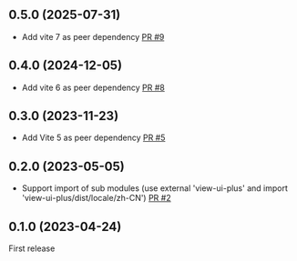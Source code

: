 ## 0.5.0 (2025-07-31)

- Add vite 7 as peer dependency [PR #9](https://github.com/yellowspot/vite-plugin-externals/pull/9)

## 0.4.0 (2024-12-05)

- Add vite 6 as peer dependency [PR #8](https://github.com/yellowspot/vite-plugin-externals/pull/8)

## 0.3.0 (2023-11-23)

- Add Vite 5 as peer dependency [PR #5](https://github.com/yellowspot/vite-plugin-externals/pull/5)

## 0.2.0 (2023-05-05)

- Support import of sub modules (use external 'view-ui-plus' and import 'view-ui-plus/dist/locale/zh-CN') [PR #2](https://github.com/yellowspot/vite-plugin-externals/pull/2)

## 0.1.0 (2023-04-24)

First release
